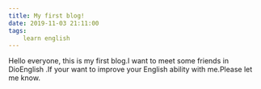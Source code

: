 ```yaml
---
title: My first blog!
date: 2019-11-03 21:11:00
tags:
    learn english
---
```

Hello everyone, this is my first blog.I want to meet some friends in DioEnglish .If your want to improve your English ability with me.Please let me know.